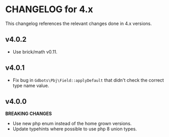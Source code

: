 # CHANGELOG for 4.x
This changelog references the relevant changes done in 4.x versions.


## v4.0.2
* Use brick/math v0.11.


## v4.0.1
* Fix bug in `Gdbots\Pbj\Field::applyDefault` that didn't check the correct type name value.


## v4.0.0
__BREAKING CHANGES__

* Use new php enum instead of the home grown versions.
* Update typehints where possible to use php 8 union types.
